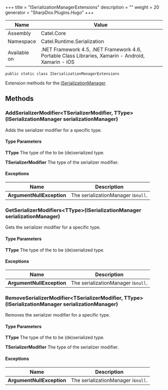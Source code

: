 

+++
title = "ISerializationManagerExtensions" 
description = ""
weight = 20
generator = "SharpDox.Plugins.Hugo"
+++

Name|Value
---|---
Assembly|Catel.Core
Namespace|Catel.Runtime.Serialization
Available on|.NET Framework 4.5, .NET Framework 4.6, Portable Class Libraries, Xamarin - Android, Xamarin - iOS

```
public static class ISerializationManagerExtensions
```

Extension methods for the [ISerializationManager](#).

## Methods

### AddSerializerModifier&lt;TSerializerModifier, TType&gt;(ISerializationManager serializationManager)

Adds the serializer modifier for a specific type.

#### Type Parameters

**TType**
The type of the to be (de)serialized type.

**TSerializerModifier**
The type of the serializer modifier.

#### Exceptions

Name|Description
---|---
**ArgumentNullException**|The serializationManager is`null`.

### GetSerializerModifiers&lt;TType&gt;(ISerializationManager serializationManager)

Gets the serializer modifier for a specific type.

#### Type Parameters

**TType**
The type of the to be (de)serialized type.

#### Exceptions

Name|Description
---|---
**ArgumentNullException**|The serializationManager is`null`.

### RemoveSerializerModifier&lt;TSerializerModifier, TType&gt;(ISerializationManager serializationManager)

Removes the serializer modifier for a specific type.

#### Type Parameters

**TType**
The type of the to be (de)serialized type.

**TSerializerModifier**
The type of the serializer modifier.

#### Exceptions

Name|Description
---|---
**ArgumentNullException**|The serializationManager is`null`.

